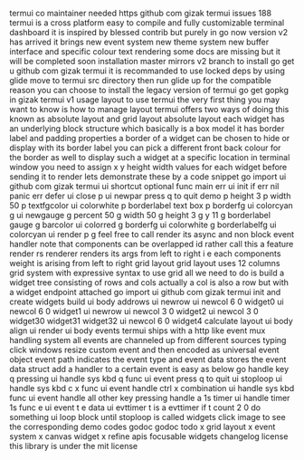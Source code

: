 termui co maintainer needed https github com gizak termui issues 188 termui is a cross platform easy to compile and fully customizable terminal dashboard it is inspired by blessed contrib but purely in go now version v2 has arrived it brings new event system new theme system new buffer interface and specific colour text rendering some docs are missing but it will be completed soon installation master mirrors v2 branch to install go get u github com gizak termui it is recommanded to use locked deps by using glide move to termui src directory then run glide up for the compatible reason you can choose to install the legacy version of termui go get gopkg in gizak termui v1 usage layout to use termui the very first thing you may want to know is how to manage layout termui offers two ways of doing this known as absolute layout and grid layout absolute layout each widget has an underlying block structure which basically is a box model it has border label and padding properties a border of a widget can be chosen to hide or display with its border label you can pick a different front back colour for the border as well to display such a widget at a specific location in terminal window you need to assign x y height width values for each widget before sending it to render lets demonstrate these by a code snippet go import ui github com gizak termui ui shortcut optional func main err ui init if err nil panic err defer ui close p ui newpar press q to quit demo p height 3 p width 50 p textfgcolor ui colorwhite p borderlabel text box p borderfg ui colorcyan g ui newgauge g percent 50 g width 50 g height 3 g y 11 g borderlabel gauge g barcolor ui colorred g borderfg ui colorwhite g borderlabelfg ui colorcyan ui render p g feel free to call render its async and non block event handler note that components can be overlapped id rather call this a feature render rs renderer renders its args from left to right i e each components weight is arising from left to right grid layout grid layout uses 12 columns grid system with expressive syntax to use grid all we need to do is build a widget tree consisting of rows and cols actually a col is also a row but with a widget endpoint attached go import ui github com gizak termui init and create widgets build ui body addrows ui newrow ui newcol 6 0 widget0 ui newcol 6 0 widget1 ui newrow ui newcol 3 0 widget2 ui newcol 3 0 widget30 widget31 widget32 ui newcol 6 0 widget4 calculate layout ui body align ui render ui body events termui ships with a http like event mux handling system all events are channeled up from different sources typing click windows resize custom event and then encoded as universal event object event path indicates the event type and event data stores the event data struct add a handler to a certain event is easy as below go handle key q pressing ui handle sys kbd q func ui event press q to quit ui stoploop ui handle sys kbd c x func ui event handle ctrl x combination ui handle sys kbd func ui event handle all other key pressing handle a 1s timer ui handle timer 1s func e ui event t e data ui evttimer t is a evttimer if t count 2 0 do something ui loop block until stoploop is called widgets click image to see the corresponding demo codes godoc godoc todo x grid layout x event system x canvas widget x refine apis focusable widgets changelog license this library is under the mit license